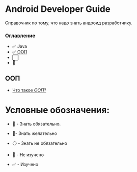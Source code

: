 # Android Developer Guide

Справочник по тому, что надо знать андроид разработчику. 

### Оглавление

- :white_check_mark: Java 
- :white_check_mark: [ООП](#ООП) 
- :white_large_square: 
- :black_square_button:




## ООП

+ [Что такое _ООП_?](OOP.md#Что-такое-ООП)


# Условные обозначения:

- :red_circle: - Знать обязательно.
- :large_blue_circle:- Знать желательно 
- :white_circle: - Знать не обязательно 

- :black_square_button: - Не изучено
- :white_check_mark: - Изучено
